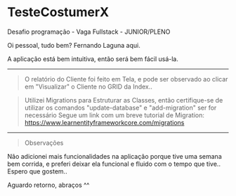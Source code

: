 # TesteCostumerX
Desafio programação - Vaga Fullstack - JUNIOR/PLENO

Oi pessoal, tudo bem?
Fernando Laguna aqui.

A aplicação está bem intuitiva, então será bem fácil usá-la.

-----------------------

> O relatório do Cliente foi feito em Tela, e pode ser observado ao clicar em "Visualizar" o Cliente no GRID da Index..

> Utilizei Migrations para Estruturar as Classes, então certifique-se de utilizar os comandos "update-database" e "add-migration" ser for necessário
Segue um link com um breve tutorial de Migration:
https://www.learnentityframeworkcore.com/migrations

-----------------------

>Observações

Não adicionei mais funcionalidades na aplicação porque tive uma semana bem corrida, e preferi deixar ela funcional e fluido com o tempo que tive..
Espero que gostem..

Aguardo retorno, abraços ^^
